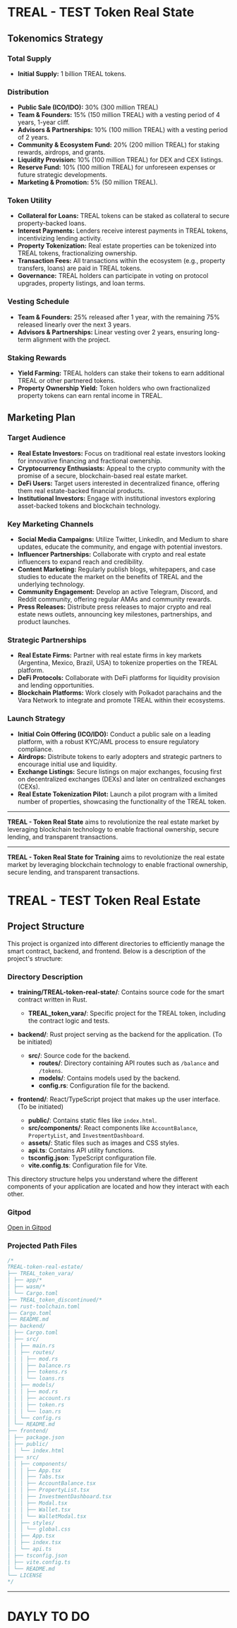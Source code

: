 # TREAL - TEST Token Real State

## Tokenomics Strategy

### Total Supply
- **Initial Supply:** 1 billion TREAL tokens.

### Distribution
- **Public Sale (ICO/IDO):** 30% (300 million TREAL)
- **Team & Founders:** 15% (150 million TREAL) with a vesting period of 4 years, 1-year cliff.
- **Advisors & Partnerships:** 10% (100 million TREAL) with a vesting period of 2 years.
- **Community & Ecosystem Fund:** 20% (200 million TREAL) for staking rewards, airdrops, and grants.
- **Liquidity Provision:** 10% (100 million TREAL) for DEX and CEX listings.
- **Reserve Fund:** 10% (100 million TREAL) for unforeseen expenses or future strategic developments.
- **Marketing & Promotion:** 5% (50 million TREAL).

### Token Utility
- **Collateral for Loans:** TREAL tokens can be staked as collateral to secure property-backed loans.
- **Interest Payments:** Lenders receive interest payments in TREAL tokens, incentivizing lending activity.
- **Property Tokenization:** Real estate properties can be tokenized into TREAL tokens, fractionalizing ownership.
- **Transaction Fees:** All transactions within the ecosystem (e.g., property transfers, loans) are paid in TREAL tokens.
- **Governance:** TREAL holders can participate in voting on protocol upgrades, property listings, and loan terms.

### Vesting Schedule
- **Team & Founders:** 25% released after 1 year, with the remaining 75% released linearly over the next 3 years.
- **Advisors & Partnerships:** Linear vesting over 2 years, ensuring long-term alignment with the project.

### Staking Rewards
- **Yield Farming:** TREAL holders can stake their tokens to earn additional TREAL or other partnered tokens.
- **Property Ownership Yield:** Token holders who own fractionalized property tokens can earn rental income in TREAL.

## Marketing Plan

### Target Audience
- **Real Estate Investors:** Focus on traditional real estate investors looking for innovative financing and fractional ownership.
- **Cryptocurrency Enthusiasts:** Appeal to the crypto community with the promise of a secure, blockchain-based real estate market.
- **DeFi Users:** Target users interested in decentralized finance, offering them real estate-backed financial products.
- **Institutional Investors:** Engage with institutional investors exploring asset-backed tokens and blockchain technology.

### Key Marketing Channels
- **Social Media Campaigns:** Utilize Twitter, LinkedIn, and Medium to share updates, educate the community, and engage with potential investors.
- **Influencer Partnerships:** Collaborate with crypto and real estate influencers to expand reach and credibility.
- **Content Marketing:** Regularly publish blogs, whitepapers, and case studies to educate the market on the benefits of TREAL and the underlying technology.
- **Community Engagement:** Develop an active Telegram, Discord, and Reddit community, offering regular AMAs and community rewards.
- **Press Releases:** Distribute press releases to major crypto and real estate news outlets, announcing key milestones, partnerships, and product launches.

### Strategic Partnerships
- **Real Estate Firms:** Partner with real estate firms in key markets (Argentina, Mexico, Brazil, USA) to tokenize properties on the TREAL platform.
- **DeFi Protocols:** Collaborate with DeFi platforms for liquidity provision and lending opportunities.
- **Blockchain Platforms:** Work closely with Polkadot parachains and the Vara Network to integrate and promote TREAL within their ecosystems.

### Launch Strategy
- **Initial Coin Offering (ICO/IDO):** Conduct a public sale on a leading platform, with a robust KYC/AML process to ensure regulatory compliance.
- **Airdrops:** Distribute tokens to early adopters and strategic partners to encourage initial use and liquidity.
- **Exchange Listings:** Secure listings on major exchanges, focusing first on decentralized exchanges (DEXs) and later on centralized exchanges (CEXs).
- **Real Estate Tokenization Pilot:** Launch a pilot program with a limited number of properties, showcasing the functionality of the TREAL token.

---

**TREAL - Token Real State** aims to revolutionize the real estate market by leveraging blockchain technology to enable fractional ownership, secure lending, and transparent transactions.

---

**TREAL - Token Real State for Training** aims to revolutionize the real estate market by leveraging blockchain technology to enable fractional ownership, secure lending, and transparent transactions.

# TREAL - TEST Token Real Estate

## Project Structure

This project is organized into different directories to efficiently manage the smart contract, backend, and frontend. Below is a description of the project's structure:

### Directory Description

- **training/TREAL-token-real-state/**: Contains source code for the smart contract written in Rust.
  - **TREAL_token_vara/**: Specific project for the TREAL token, including the contract logic and tests.
  
- **backend/**: Rust project serving as the backend for the application. (To be initiated)
  - **src/**: Source code for the backend.
    - **routes/**: Directory containing API routes such as `/balance` and `/tokens`.
    - **models/**: Contains models used by the backend.
    - **config.rs**: Configuration file for the backend.

- **frontend/**: React/TypeScript project that makes up the user interface. (To be initiated)
  - **public/**: Contains static files like `index.html`.
  - **src/components/**: React components like `AccountBalance`, `PropertyList`, and `InvestmentDashboard`.
  - **assets/**: Static files such as images and CSS styles.
  - **api.ts**: Contains API utility functions.
  - **tsconfig.json**: TypeScript configuration file.
  - **vite.config.ts**: Configuration file for Vite.

This directory structure helps you understand where the different components of your application are located and how they interact with each other.

### Gitpod
<a href="https://gitpod.io/#https://github.com/StayGoldCrypto/TREAL/training/samples/TREAL-token-real-state" target="_blank">Open in Gitpod</a>

### Projected Path Files

```rust
/*
TREAL-token-real-estate/
├── TREAL_token_vara/
│ ├── app/*
│ ├── wasm/*
│ └── Cargo.toml
├── TREAL_token_discontinued/*
│── rust-toolchain.toml
├── Cargo.toml
│── README.md
├── backend/
│ ├── Cargo.toml
│ ├── src/
│ │ ├── main.rs
│ │ ├── routes/
│ │ │ ├── mod.rs
│ │ │ ├── balance.rs
│ │ │ ├── tokens.rs
│ │ │ └── loans.rs
│ │ ├── models/
│ │ │ ├── mod.rs
│ │ │ ├── account.rs
│ │ │ ├── token.rs
│ │ │ └── loan.rs
│ │ └── config.rs
│ └── README.md
├── frontend/
│ ├── package.json
│ ├── public/
│ │ └── index.html
│ ├── src/
│ │ ├── components/
│ │ │ ├── App.tsx
│ │ │ ├── Tabs.tsx
│ │ │ ├── AccountBalance.tsx
│ │ │ ├── PropertyList.tsx
│ │ │ ├── InvestmentDashboard.tsx
│ │ │ ├── Modal.tsx
│ │ │ ├── Wallet.tsx
│ │ │ └── WalletModal.tsx
│ │ ├── styles/
│ │ │ └── global.css
│ │ ├── App.tsx
│ │ ├── index.tsx
│ │ └── api.ts
│ ├── tsconfig.json
│ ├── vite.config.ts
│ └── README.md
└── LICENSE
*/
```
---

# DAYLY TO DO
